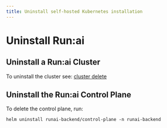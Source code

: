 ```yaml
---
title: Uninstall self-hosted Kubernetes installation
---
```

# Uninstall Run:ai 


## Uninstall a Run:ai Cluster
To uninstall the cluster see: [cluster delete](../../cluster-setup/cluster-delete.md) 


## Uninstall the Run:ai Control Plane

To delete the control plane, run:

``` shell
helm uninstall runai-backend/control-plane -n runai-backend

```



